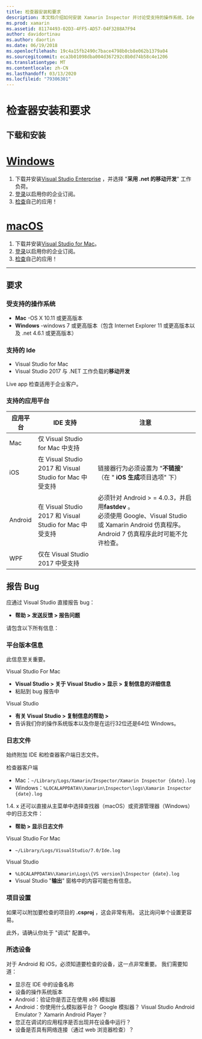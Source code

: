 ```yaml
---
title: 检查器安装和要求
description: 本文档介绍如何安装 Xamarin Inspector 并讨论受支持的操作系统、Ide 和应用平台。
ms.prod: xamarin
ms.assetid: 81174493-02D3-4FF5-AD57-04F3288A7F94
author: davidortinau
ms.author: daortin
ms.date: 06/19/2018
ms.openlocfilehash: 19c4a15fb2490c7bace4798b0cb8e062b1379a04
ms.sourcegitcommit: eca3b01098dba004d367292c8b0d74b58c4e1206
ms.translationtype: MT
ms.contentlocale: zh-CN
ms.lasthandoff: 03/13/2020
ms.locfileid: "79306301"
---
```

# <a name="inspector-installation-and-requirements"></a>检查器安装和要求

## <a name="download-and-installation"></a>下载和安装

# <a name="windows"></a>[Windows](#tab/windows)

1. 下载并安装[Visual Studio Enterprise](https://visualstudio.microsoft.com/vs/) ，并选择 "**采用 .net 的移动开发**" 工作负荷。
1. [登录](https://docs.microsoft.com/visualstudio/ide/signing-in-to-visual-studio)以启用你的企业订阅。
1. [检查](~/tools/inspector/inspect.md)自己的应用！

# <a name="macos"></a>[macOS](#tab/macos)

1. 下载并安装[Visual Studio for Mac](https://visualstudio.microsoft.com/vs/mac/)。
1. [登录](https://docs.microsoft.com/visualstudio/mac/activation)以启用你的企业订阅。
1. [检查](~/tools/inspector/inspect.md)自己的应用！

-----

## <a name="requirements"></a>要求

### <a name="supported-operating-systems"></a>受支持的操作系统

- **Mac** -OS X 10.11 或更高版本
- **Windows** -windows 7 或更高版本（包含 Internet Explorer 11 或更高版本以及 .net 4.6.1 或更高版本）

### <a name="supported-ides"></a>支持的 Ide

- Visual Studio for Mac
- Visual Studio 2017 与 .NET 工作负载的**移动开发**

Live app 检查适用于企业客户。

<a name="supported-platforms" />

### <a name="supported-app-platforms"></a>支持的应用平台

|应用平台|IDE 支持|注意|
|--- |--- |--- |
|Mac|仅 Visual Studio for Mac 中支持|
|iOS|在 Visual Studio 2017 和 Visual Studio for Mac 中受支持| 链接器行为必须设置为 "**不链接**" （在 " **iOS 生成**项目选项" 下） |
|Android|在 Visual Studio 2017 和 Visual Studio for Mac 中受支持|必须针对 Android > = 4.0.3，并启用**fastdev** 。<br />必须使用 Google、Visual Studio 或 Xamarin Android 仿真程序。 Android 7 仿真程序此时可能不允许检查。|
|WPF|仅在 Visual Studio 2017 中受支持|

<a name="reporting-bugs" />

## <a name="reporting-bugs"></a>报告 Bug

应通过 Visual Studio 直接报告 bug：

- **帮助 > 发送反馈 > 报告问题**

请包含以下所有信息：

### <a name="platform-version-information"></a>平台版本信息

此信息至关重要。

Visual Studio For Mac

- **Visual Studio > 关于 Visual Studio > 显示 > 复制信息的详细信息**
- 粘贴到 bug 报告中

Visual Studio

- **有关 Visual Studio > 复制信息的帮助 >**
- 告诉我们你的操作系统版本以及你是在运行32位还是64位 Windows。

### <a name="log-files"></a>日志文件

始终附加 IDE 和检查器客户端日志文件。

检查器客户端

- Mac：`~/Library/Logs/Xamarin/Inspector/Xamarin Inspector {date}.log`
- Windows：`%LOCALAPPDATA%\Xamarin\Inspector\logs\Xamarin Inspector {date}.log`

1.4. x 还可以直接从主菜单中选择查找器（macOS）或资源管理器（Windows）中的日志文件：

- **帮助 > 显示日志文件**

Visual Studio For Mac

- `~/Library/Logs/VisualStudio/7.0/Ide.log`

Visual Studio

- `%LOCALAPPDATA%\Xamarin\Logs\{VS version}\Inspector {date}.log`
- Visual Studio "**输出**" 窗格中的内容可能也有信息。

### <a name="project-settings"></a>项目设置

如果可以附加要检查的项目的 **.csproj** ，这会非常有用。 这比询问单个设置更容易。

此外，请确认你处于 "调试" 配置中。

### <a name="selected-devices"></a>所选设备

对于 Android 和 iOS，必须知道要检查的设备，这一点非常重要。 我们需要知道：

- 显示在 IDE 中的设备名称
- 设备的操作系统版本
- Android：验证你是否正在使用 x86 模拟器
- Android：你使用什么模拟器平台？ Google 模拟器？ Visual Studio Android Emulator？ Xamarin Android Player？
- 您正在调试的应用程序是否出现并在设备中运行？
- 设备是否具有网络连接（通过 web 浏览器检查）？

[client-bugs]: https://github.com/Microsoft/workbooks/issues/new
